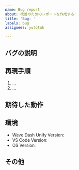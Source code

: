 ```yaml
---
name: Bug report
about: 改善のためのレポートを作成する
title: 'Bug: '
labels: bug
assignees: yutotnh

---
```


## バグの説明

## 再現手順

1. ...
1. ...

## 期待した動作

## 環境

- Wave Dash Unify Version:
- VS Code Version:
- OS Version:

## その他
<!--
追記したい場合はこちらに記入してください。
-->

